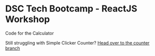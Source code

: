 # DSC Tech Bootcamp - ReactJS Workshop 

Code for the Calculator

Still struggling with Simple Clicker Counter? [Head over to the counter branch](https://github.com/Mini-Ware/ReactJS-Workshop/tree/counter)